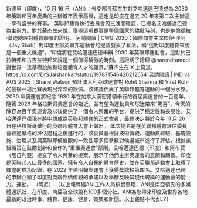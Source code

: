 新德里（印度），10 月 16 日（ANI）：外交部長蘇杰生對艾哈邁達巴德成為 2030 年英聯邦百年慶典的主辦城市表示高興，這也是印度在過去 20 年來第二次主辦這一享有盛譽的賽事。 英聯邦體育執行委員會周三晚間確認，已提名艾哈邁達巴德為主辦方。對於蘇杰生來說，舉辦這項賽事是整個國家的驕傲時刻，也是納倫德拉·莫迪總理對體育願景的證明。   另請閱讀 | CWG 2030：國際商會主席傑伊·沙阿（Jay Shah）對印度主辦英聯邦運動會的提議發表了看法，稱“這對印度體育來說是一個重大機遇”。“印度將在艾哈邁達巴德舉辦 2030 年英聯邦運動會，這對於巴拉特邦和古吉拉特邦來說是一個值得驕傲的時刻。這證明了總理 @narendramodi 對世界一流基礎設施和培養體育人才的願景，”蘇杰生在 X 上寫道。 https://x.com/DrSJaishankar/status/1978715464202125541另請閱讀 | IND vs AUS 2025：Shane Watson 預計澳大利亞球迷會對 Rohit Sharma 和 Virat Kohli 的最後一場比賽表現出深深的欽佩。該建議代表了英聯邦體育運動的一個分水嶺。 2030 年奧運會將紀念 1930 年在加拿大漢密爾頓舉行的首屆奧運會的一百週年。隨著 2026 年格拉斯哥奧運會的臨近，並有望為運動員和球迷帶來“驚喜”，今天的陣容為百年奧運會及以後提供了一個令人興奮的平台，提供了穩定性和長期性。艾哈邁達巴德現在將申請成為英聯邦體育的正式會員，最終決定將於今年 11 月 26 日在格拉斯哥舉行的英聯邦體育大會上做出。 此次提名是在英聯邦體育評估委員會經過嚴格的評估過程之後進行的，該委員會根據技術傳統、運動員經驗、基礎設施、治理以及與英聯邦價值觀的一致性等多個參數對候選城市進行了評估。根據該組織旨在鼓勵創新和合作的“重置奧運會”原則，艾哈邁達巴德（印度）和阿布賈（尼日利亞）提交了令人興奮的提案，展示了他們主辦奧運會的意願和願景。印度是英聯邦人口最多的國家，擁有令人自豪的體育歷史，並在英聯邦運動會上取得了輝煌的成功記錄，在 2022 年伯明翰奧運會上獲得獎牌榜第四名。艾哈邁達巴德的申辦凸顯了印度對英聯邦價值觀的承諾以及舉辦反映其現代規模的運動會的能力。運動。 （阿尼） （以上報導經ANI工作人員核實整理，ANI是南亞領先的多媒體通訊社，在印度、南亞及全球設有100多個分社。ANI為您帶來印度及世界各地最新的政治時事、體育、健康、健身、娛樂和新聞。以上觀點不代表LY）